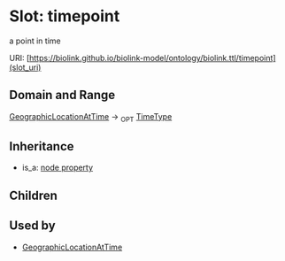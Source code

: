 # Slot: timepoint


a point in time

URI: [https://biolink.github.io/biolink-model/ontology/biolink.ttl/timepoint](slot_uri)
## Domain and Range

[GeographicLocationAtTime](GeographicLocationAtTime.md) ->  <sub>OPT</sub> [TimeType](TimeType.md)
## Inheritance

 *  is_a: [node property](node_property.md)
## Children

## Used by

 * [GeographicLocationAtTime](GeographicLocationAtTime.md)
